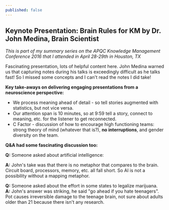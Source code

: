 ```yaml
---
published: false
---
```



## Keynote Presentation: Brain Rules for KM by Dr. John Medina, Brain Scientist

_This is part of my summary series on the APQC Knowledge Management Conference 2016 that I attended in April 28-29th in Houston, TX_

Fascinating presentation, lots of helpful content here.  John Medina warned us that capturing notes during his talks is exceedingly difficult as he talks fast!  So I missed some concepts and I can't read the notes I did take!

**Key take-aways on delivering engaging presentations from a neuroscience perspective:**

- We process meaning ahead of detail - so tell stories augmented with statistics, but not vice versa.
- Our attention span is 10 minutes, so at 9:59 tell a story, connect to meaning, etc. for the listener to get reconnected.
- C Factor - discussion of how to encourage high functioning teams: strong theory of mind (whatever that is?), **no interruptions**, and gender diversity on the team.

**Q&A had some fascinating discussion too:**

**Q:** Someone asked about artificial intelligence: 

**A:** John's take was that there is no metaphor that compares to the brain.  Circuit board, processors, memory, etc. all fall short.  So AI is not a possibility without a mapping metaphor.
    
**Q:** Someone asked about the effort in some states to legalize marijuana.  
**A:** John's answer was striking, he said "go ahead if you hate teenagers".  Pot causes irreversible damage to the teenage brain, not sure about adults older than 21 because there isn't any research.
